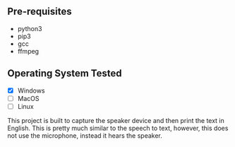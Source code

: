 ## Pre-requisites
 - python3
 - pip3
 - gcc
 - ffmpeg

## Operating System Tested
 - [x] Windows
 - [ ] MacOS
 - [ ] Linux

This project is built to capture the speaker device and then print the text in English. This is pretty much similar to the speech to text, however, this does not use the microphone, instead it hears the speaker.
